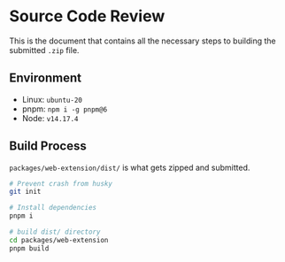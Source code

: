 # Source Code Review

This is the document that contains all the necessary steps to building the submitted `.zip` file.

## Environment

- Linux: `ubuntu-20`
- pnpm: `npm i -g pnpm@6`
- Node: `v14.17.4`

## Build Process

`packages/web-extension/dist/` is what gets zipped and submitted.

```bash
# Prevent crash from husky
git init

# Install dependencies
pnpm i

# build dist/ directory
cd packages/web-extension
pnpm build
```
